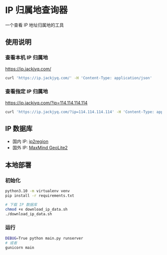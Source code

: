 # IP 归属地查询器

一个查看 IP 地址归属地的工具

## 使用说明

### 查看本机 IP 归属地

https://ip.jackjyq.com/

```bash
curl 'https://ip.jackjyq.com/' -H 'Content-Type: application/json'
```

### 查看指定 IP 归属地

https://ip.jackjyq.com/?ip=114.114.114.114

```bash
curl 'https://ip.jackjyq.com/?ip=114.114.114.114' -H 'Content-Type: application/json'
```

## IP 数据库

- 国内 IP: [ip2region](https://github.com/lionsoul2014/ip2region)
- 国外 IP: [MaxMind GeoLite2](https://www.maxmind.com/en/home)

## 本地部署

### 初始化

```bash
python3.10 -m virtualenv venv
pip install -r requirements.txt

# 下载 IP 数据库
chmod +x download_ip_data.sh
./download_ip_data.sh
```

### 运行

```bash
DEBUG=True python main.py runserver
# 或者
gunicorn main
```
